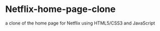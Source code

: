 # Netflix-home-page-clone
<p align: center>a clone of the home page for Netflix using HTML5/CSS3 and JavaScript</p>
